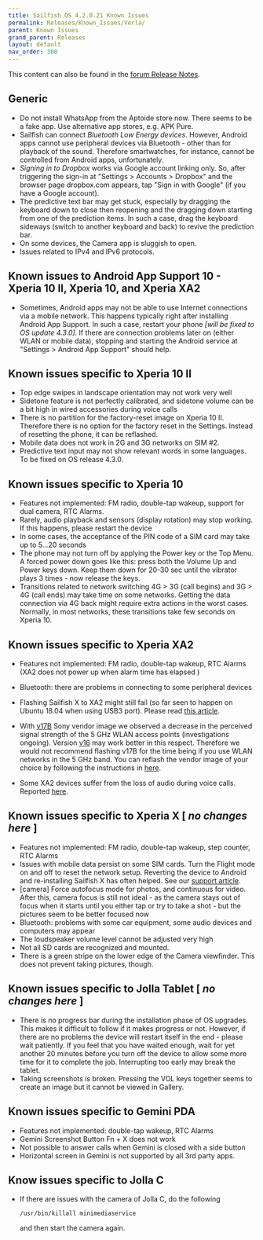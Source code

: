 ```yaml
---
title: Sailfish OS 4.2.0.21 Known Issues
permalink: Releases/Known_Issues/Verla/
parent: Known Issues
grand_parent: Releases
layout: default
nav_order: 300
---
```


This content can also be found in the [forum Release Notes](https://forum.sailfishos.org/t/release-notes-verla-4-2-0/7092#known-issues-generic-46).

## Generic

- Do not install WhatsApp from the Aptoide store now. There seems to be a fake app. Use alternative app stores, e.g. APK Pure.
- Sailfish can connect *Bluetooth Low Energy devices*. However, Android apps cannot use peripheral devices via Bluetooth - other than for playback of the sound. Therefore smartwatches, for instance, cannot be controlled from Android apps, unfortunately.
- *Signing in to Dropbox* works via Google account linking only. So, after triggering the sign-in at "Settings > Accounts > Dropbox" and the browser page dropbox.com appears, tap "Sign in with Google" (if you have a Google account).
- The predictive text bar may get stuck, especially by dragging the keyboard down to close then reopening and the dragging down starting from one of the prediction items. In such a case, drag the keyboard sideways (switch to another keyboard and back) to revive the prediction bar.
- On some devices, the Camera app is sluggish to open.
- Issues related to IPv4 and IPv6 protocols.

## Known issues to Android App Support 10 - Xperia 10 II, Xperia 10, and Xperia XA2

- Sometimes, Android apps may not be able to use Internet connections via a mobile network. This happens typically right after installing Android App Support. In such a case, restart your phone *[will be fixed to OS update 4.3.0]*. If there are connection problems later on (either WLAN or mobile data), stopping and starting the Android service at "Settings > Android App Support" should help.

## Known issues specific to Xperia 10 II

- Top edge swipes in landscape orientation may not work very well
- Sidetone feature is not perfectly calibrated, and sidetone volume can be a bit high in wired accessories during voice calls
- There is no partition for the factory-reset image on Xperia 10 II. Therefore there is no option for the factory reset in the Settings. Instead of resetting the phone, it can be reflashed.
- Mobile data does not work in 2G and 3G networks on SIM #2.
- Predictive text input may not show relevant words in some languages. To be fixed on OS release 4.3.0.

## Known issues specific to Xperia 10

- Features not implemented: FM radio, double-tap wakeup, support for dual camera, RTC Alarms.
- Rarely, audio playback and sensors (display rotation) may stop working. If this happens, please restart the device
- In some cases, the acceptance of the PIN code of a SIM card may take up to 5...20 seconds
- The phone may not turn off by applying the Power key or the Top Menu. A forced power down goes like this: press both the Volume Up and Power keys down. Keep them down for 20-30 sec until the vibrator plays 3 times - now release the keys.
- Transitions related to network switching 4G > 3G (call begins) and 3G > 4G (call ends) may take time on some networks. Getting the data connection via 4G back might require extra actions in the worst cases. Normally, in most networks, these transitions take few seconds on Xperia 10.

## Known issues specific to Xperia XA2

- Features not implemented: FM radio, double-tap wakeup, RTC Alarms (XA2 does not power up when alarm time has elapsed )

- Bluetooth: there are problems in connecting to some peripheral devices

- Flashing Sailfish X to XA2 might still fail (so far seen to happen on Ubuntu 18.04 when using USB3 port). Please read [this article](https://jolla.zendesk.com/hc/en-us/articles/360012031854).
- With [v17B](https://developer.sony.com/file/download/software-binaries-for-aosp-oreo-android-8-1-kernel-4-4-nile) Sony vendor image we observed a decrease in the perceived signal strength of the 5 GHz WLAN access points (investigations ongoing). Version [v16](https://developer.sony.com/file/download/software-binaries-for-aosp-oreo-android-8-1-kernel-4-4-nile-v16/) may work better in this respect. Therefore we would not recommend flashing v17B for the time being if you use WLAN networks in the 5 GHz band. You can reflash the vendor image of your choice by following the instructions in [here](https://jolla.zendesk.com/hc/en-us/articles/360019346354).
- Some XA2 devices suffer from the loss of audio during voice calls. Reported [here](https://forum.sailfishos.org/t/3-4-0-22-xa2-phone-calls-no-audio/2446).

## Known issues specific to Xperia X [ *no changes here* ]

- Features not implemented: FM radio, double-tap wakeup, step counter, RTC Alarms
- Issues with mobile data persist on some SIM cards. Turn the Flight mode on and off to reset the network setup. Reverting the device to Android and re-installing Sailfish X has often helped. See our [support article](https://jolla.zendesk.com/hc/en-us/articles/115004283713).
- [camera] Force autofocus mode for photos, and continuous for video. After this, camera focus is still not ideal - as the camera stays out of focus when it starts until you either tap or try to take a shot - but the pictures seem to be better focused now
- Bluetooth: problems with some car equipment, some audio devices and computers may appear
- The loudspeaker volume level cannot be adjusted very high
- Not all SD cards are recognized and mounted.
- There is a green stripe on the lower edge of the Camera viewfinder. This does not prevent taking pictures, though.

## Known issues specific to Jolla Tablet [ *no changes here* ]

- There is no progress bar during the installation phase of OS upgrades. This makes it difficult to follow if it makes progress or not. However, if there are no problems the device will restart itself in the end - please wait patiently. If you feel that you have waited enough, wait for yet another 20 minutes before you turn off the device to allow some more time for it to complete the job. Interrupting too early may break the tablet.
- Taking screenshots is broken. Pressing the VOL keys together seems to create an image but it cannot be viewed in Gallery.

## Known issues specific to Gemini PDA

- Features not implemented: double-tap wakeup, RTC Alarms
- Gemini Screenshot Button Fn + X does not work
- Not possible to answer calls when Gemini is closed with a side button
- Horizontal screen in Gemini is not supported by all 3rd party apps.

## Know issues specific to Jolla C

- If there are issues with the camera of Jolla C, do the following

     `/usr/bin/killall minimediaservice `

     and then start the camera again.

